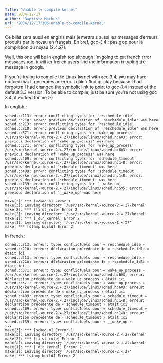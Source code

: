 ```yaml
---
Title: "Unable to compile kernel"
Date: 2004-12-17
Author: "Baptiste Mathus"
url: "2004/12/17/106-unable-to-compile-kernel"
---
```




Ce billet sera aussi en anglais mais je mettrais aussi les messages
d'erreurs produits par le noyau en français. En bref, gcc-3.4 : pas glop
pour la compilation du noyau (2.4.27).

Well, this one will be in english too although I'm going to put french
error messages too. It will let french users find the information in
typing the message in google.

If you're trying to compile the Linux kernel with gcc 3.4, you may have
noticed that it generates an error. I didn't find quickly because I had
forgotten I had changed the symbolic link to point to gcc-3.4 instead of
the default 3.3 version. To be able to compile, just be sure you're not
using gcc 3.4, it worked for me :-)

In english :

    sched.c:213: error: conflicting types for 'reschedule_idle'
    sched.c:210: error: previous declaration of 'reschedule_idle' was here
    sched.c:213: error: conflicting types for 'reschedule_idle'
    sched.c:210: error: previous declaration of 'reschedule_idle' was here
    sched.c:371: error: conflicting types for 'wake_up_process'
    /usr/src/kernel-source-2.4.27/include/linux/sched.h:603: error: previous declaration of 'wake_up_process' was here
    sched.c:371: error: conflicting types for 'wake_up_process'
    /usr/src/kernel-source-2.4.27/include/linux/sched.h:603: error: previous declaration of 'wake_up_process' was here
    sched.c:409: error: conflicting types for 'schedule_timeout'
    /usr/src/kernel-source-2.4.27/include/linux/sched.h:148: error: previous declaration of 'schedule_timeout' was here
    sched.c:409: error: conflicting types for 'schedule_timeout'
    /usr/src/kernel-source-2.4.27/include/linux/sched.h:148: error: previous declaration of 'schedule_timeout' was here
    sched.c:739: error: conflicting types for '__wake_up'
    /usr/src/kernel-source-2.4.27/include/linux/sched.h:595: error: previous declaration of '__wake_up' was here
    ...
    make[3]: *** [sched.o] Error 1
    make[3]: Leaving directory `/usr/src/kernel-source-2.4.27/kernel'
    make[2]: *** [first_rule] Error 2
    make[2]: Leaving directory `/usr/src/kernel-source-2.4.27/kernel'
    make[1]: *** [_dir_kernel] Error 2
    make[1]: Leaving directory `/usr/src/kernel-source-2.4.27'
    make: *** [stamp-build] Error 2

In french :

    sched.c:213: erreur: types conflictuels pour « reschedule_idle »
    sched.c:210: erreur: déclaration précédente de « reschedule_idle » était ici
    sched.c:213: erreur: types conflictuels pour « reschedule_idle »
    sched.c:210: erreur: déclaration précédente de « reschedule_idle » était ici
    sched.c:371: erreur: types conflictuels pour « wake_up_process »
    /usr/src/kernel-source-2.4.27/include/linux/sched.h:603: erreur: déclaration précédente de « wake_up_process » était ici
    sched.c:371: erreur: types conflictuels pour « wake_up_process »
    /usr/src/kernel-source-2.4.27/include/linux/sched.h:603: erreur: déclaration précédente de « wake_up_process » était ici
    sched.c:409: erreur: types conflictuels pour « schedule_timeout »
    /usr/src/kernel-source-2.4.27/include/linux/sched.h:148: erreur: déclaration précédente de « schedule_timeout » était ici
    sched.c:409: erreur: types conflictuels pour « schedule_timeout »
    /usr/src/kernel-source-2.4.27/include/linux/sched.h:148: erreur: déclaration précédente de « schedule_timeout » était ici
    sched.c:739: erreur: types conflictuels pour « __wake_up »
    ...
    make[3]: *** [sched.o] Erreur 1
    make[3]: Leaving directory `/usr/src/kernel-source-2.4.27/kernel'
    make[2]: *** [first_rule] Erreur 2
    make[2]: Leaving directory `/usr/src/kernel-source-2.4.27/kernel'
    make[1]: *** [_dir_kernel] Erreur 2
    make[1]: Leaving directory `/usr/src/kernel-source-2.4.27'
    make: *** [stamp-build] Erreur 2

